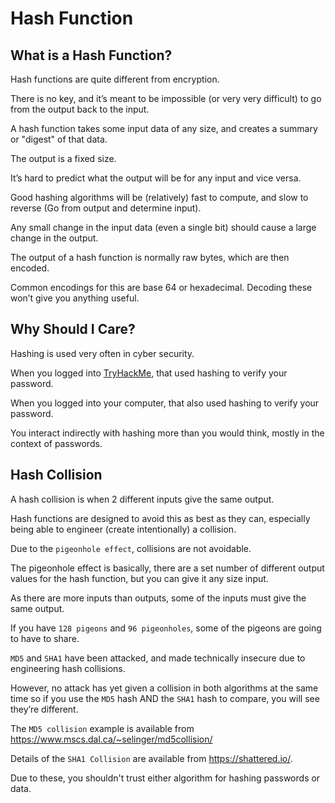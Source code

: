 # Hash Function

## What is a Hash Function?

Hash functions are quite different from encryption. 

There is no key, and it’s meant to be impossible (or very very difficult) to go from the output back to the input.

A hash function takes some input data of any size, and creates a summary or "digest" of that data. 

The output is a fixed size. 

It’s hard to predict what the output will be for any input and vice versa. 

Good hashing algorithms will be (relatively) fast to compute, and slow to reverse (Go from output and determine input). 

Any small change in the input data (even a single bit) should cause a large change in the output.

The output of a hash function is normally raw bytes, which are then encoded. 

Common encodings for this are base 64 or hexadecimal. Decoding these won’t give you anything useful.

## Why Should I Care?

Hashing is used very often in cyber security. 

When you logged into [TryHackMe](www.tryhackme.com), that used hashing to verify your password. 

When you logged into your computer, that also used hashing to verify your password. 

You interact indirectly with hashing more than you would think, mostly in the context of passwords.

## Hash Collision

A hash collision is when 2 different inputs give the same output. 

Hash functions are designed to avoid this as best as they can, especially being able to engineer (create intentionally) a collision. 

Due to the `pigeonhole effect`, collisions are not avoidable. 

The pigeonhole effect is basically, there are a set number of different output values for the hash function, but you can give it any size input. 

As there are more inputs than outputs, some of the inputs must give the same output. 

If you have `128 pigeons` and `96 pigeonholes`, some of the pigeons are going to have to share.

`MD5` and `SHA1` have been attacked, and made technically insecure due to engineering hash collisions. 

However, no attack has yet given a collision in both algorithms at the same time so if you use the `MD5` hash AND the `SHA1` hash to compare, you will see they’re different. 

The `MD5 collision` example is available from https://www.mscs.dal.ca/~selinger/md5collision/ 

Details of the `SHA1 Collision` are available from https://shattered.io/. 

Due to these, you shouldn't trust either algorithm for hashing passwords or data.
